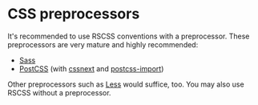 # CSS preprocessors

It's recommended to use RSCSS conventions with a preprocessor. These preprocessors are very mature and highly recommended:

- [Sass](http://sass-lang.com/)
- [PostCSS](http://postcss.org/) (with [cssnext](http://cssnext.io/) and [postcss-import](https://github.com/postcss/postcss-import))

Other preprocessors such as [Less](http://lesscss.org/) would suffice, too. You may also use RSCSS without a preprocessor.
